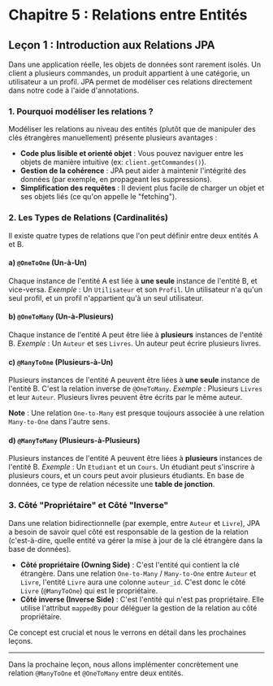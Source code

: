 # Chapitre 5 : Relations entre Entités

## Leçon 1 : Introduction aux Relations JPA

Dans une application réelle, les objets de données sont rarement isolés. Un client a plusieurs commandes, un produit appartient à une catégorie, un utilisateur a un profil. JPA permet de modéliser ces relations directement dans notre code à l'aide d'annotations.

### 1. Pourquoi modéliser les relations ?

Modéliser les relations au niveau des entités (plutôt que de manipuler des clés étrangères manuellement) présente plusieurs avantages :
- **Code plus lisible et orienté objet** : Vous pouvez naviguer entre les objets de manière intuitive (ex: `client.getCommandes()`).
- **Gestion de la cohérence** : JPA peut aider à maintenir l'intégrité des données (par exemple, en propageant les suppressions).
- **Simplification des requêtes** : Il devient plus facile de charger un objet et ses objets liés (ce qu'on appelle le "fetching").

### 2. Les Types de Relations (Cardinalités)

Il existe quatre types de relations que l'on peut définir entre deux entités A et B.

#### a) `@OneToOne` (Un-à-Un)
Chaque instance de l'entité A est liée à **une seule** instance de l'entité B, et vice-versa.
*Exemple* : Un `Utilisateur` et son `Profil`. Un utilisateur n'a qu'un seul profil, et un profil n'appartient qu'à un seul utilisateur.

#### b) `@OneToMany` (Un-à-Plusieurs)
Chaque instance de l'entité A peut être liée à **plusieurs** instances de l'entité B.
*Exemple* : Un `Auteur` et ses `Livres`. Un auteur peut écrire plusieurs livres.

#### c) `@ManyToOne` (Plusieurs-à-Un)
Plusieurs instances de l'entité A peuvent être liées à **une seule** instance de l'entité B. C'est la relation inverse de `@OneToMany`.
*Exemple* : Plusieurs `Livres` et leur `Auteur`. Plusieurs livres peuvent être écrits par le même auteur.

**Note** : Une relation `One-to-Many` est presque toujours associée à une relation `Many-to-One` dans l'autre sens.

#### d) `@ManyToMany` (Plusieurs-à-Plusieurs)
Plusieurs instances de l'entité A peuvent être liées à **plusieurs** instances de l'entité B.
*Exemple* : Un `Etudiant` et un `Cours`. Un étudiant peut s'inscrire à plusieurs cours, et un cours peut avoir plusieurs étudiants.
En base de données, ce type de relation nécessite une **table de jonction**.

### 3. Côté "Propriétaire" et Côté "Inverse"

Dans une relation bidirectionnelle (par exemple, entre `Auteur` et `Livre`), JPA a besoin de savoir quel côté est responsable de la gestion de la relation (c'est-à-dire, quelle entité va gérer la mise à jour de la clé étrangère dans la base de données).

- **Côté propriétaire (Owning Side)** : C'est l'entité qui contient la clé étrangère. Dans une relation `One-to-Many` / `Many-to-One` entre `Auteur` et `Livre`, l'entité `Livre` aura une colonne `auteur_id`. C'est donc le côté `Livre` (`@ManyToOne`) qui est le propriétaire.
- **Côté inverse (Inverse Side)** : C'est l'entité qui n'est pas propriétaire. Elle utilise l'attribut `mappedBy` pour déléguer la gestion de la relation au côté propriétaire.

Ce concept est crucial et nous le verrons en détail dans les prochaines leçons.

---

Dans la prochaine leçon, nous allons implémenter concrètement une relation `@ManyToOne` et `@OneToMany` entre deux entités.
